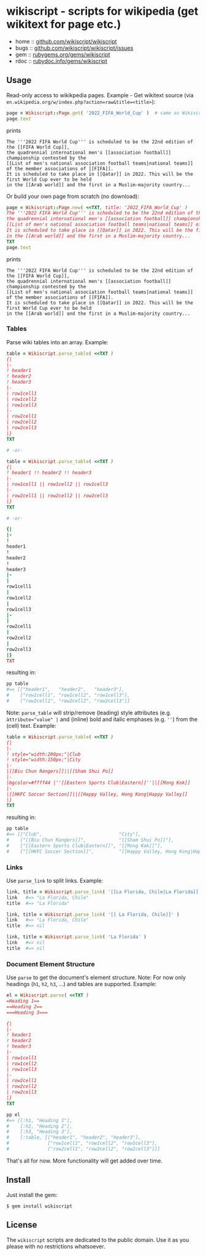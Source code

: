 # wikiscript - scripts for wikipedia (get wikitext for page etc.)

* home  :: [github.com/wikiscript/wikiscript](https://github.com/wikiscript/wikiscript)
* bugs  :: [github.com/wikiscript/wikiscript/issues](https://github.com/wikiscript/wikiscript/issues)
* gem   :: [rubygems.org/gems/wikiscript](https://rubygems.org/gems/wikiscript)
* rdoc  :: [rubydoc.info/gems/wikiscript](http://rubydoc.info/gems/wikiscript)


## Usage

Read-only access to wikikpedia pages.
Example - Get wikitext source (via `en.wikipedia.org/w/index.php?action=raw&title=<title>`):


``` ruby
page = Wikiscript::Page.get( '2022_FIFA_World_Cup' )  # same as Wikiscript.get
page.text
```

prints

```
The '''2022 FIFA World Cup''' is scheduled to be the 22nd edition of the [[FIFA World Cup]], 
the quadrennial international men's [[association football]] championship contested by the 
[[List of men's national association football teams|national teams]] of the member associations of [[FIFA]]. 
It is scheduled to take place in [[Qatar]] in 2022. This will be the first World Cup ever to be held 
in the [[Arab world]] and the first in a Muslim-majority country...
```

Or build your own page from scratch (no download):

``` ruby
page = Wikiscript::Page.new( <<TXT, title: '2022_FIFA_World_Cup' )
The '''2022 FIFA World Cup''' is scheduled to be the 22nd edition of the [[FIFA World Cup]], 
the quadrennial international men's [[association football]] championship contested by the 
[[List of men's national association football teams|national teams]] of the member associations of [[FIFA]]. 
It is scheduled to take place in [[Qatar]] in 2022. This will be the first World Cup ever to be held 
in the [[Arab world]] and the first in a Muslim-majority country...
TXT
page.text
```

prints

```
The '''2022 FIFA World Cup''' is scheduled to be the 22nd edition of the [[FIFA World Cup]], 
the quadrennial international men's [[association football]] championship contested by the 
[[List of men's national association football teams|national teams]] of the member associations of [[FIFA]]. 
It is scheduled to take place in [[Qatar]] in 2022. This will be the first World Cup ever to be held 
in the [[Arab world]] and the first in a Muslim-majority country...
```


### Tables

Parse wiki tables into an array.  Example:

``` ruby
table = Wikiscript.parse_table( <<TXT )
{|
|-
! header1
! header2
! header3
|-
| row1cell1
| row1cell2
| row1cell3
|-
| row2cell1
| row2cell2
| row2cell3
|}
TXT

# -or-

table = Wikiscript.parse_table( <<TXT )
{|
! header1 !! header2 !! header3
|-
| row1cell1 || row1cell2 || row1cell3
|-
| row2cell1 || row2cell2 || row2cell3
|}
TXT

# -or-

{|
|-
!
header1
!
header2
!
header3
|-
|
row1cell1
|
row1cell2
|
row1cell3
|-
|
row2cell1
|
row2cell2
|
row2cell3
|}
TXT
```

resulting in:

``` ruby
pp table
#=> [["header1",   "header2",   "header3"],
#    ["row1cell1", "row1cell2", "row1cell3"],
#    ["row2cell1", "row2cell2", "row2cell3"]]
```

Note: `parse_table` will strip/remove (leading) style attributes (e.g. `àttribute="value" |` and (inline) bold and italic emphases (e.g. `''`) from the (cell) text. Example:

``` ruby
table = Wikiscript.parse_table( <<TXT )
{|
|-
! style="width:200px;"|Club
! style="width:150px;"|City
|-
|[[Biu Chun Rangers]]||[[Sham Shui Po]]
|-
|bgcolor=#ffff44 |''[[Eastern Sports Club|Eastern]]''||[[Mong Kok]]
|-
|[[HKFC Soccer Section]]||[[Happy Valley, Hong Kong|Happy Valley]]
|}
TXT
```

resulting in:

``` ruby
pp table
#=> [["Club",                            "City"],
#    ["[[Biu Chun Rangers]]",            "[[Sham Shui Po]]"],
#    ["[[Eastern Sports Club|Eastern]]", "[[Mong Kok]]"],
#    ["[[HKFC Soccer Section]]",         "[[Happy Valley, Hong Kong|Happy Valley]]"]]
```

### Links

Use `parse_link` to split links. Example:

``` ruby
link, title = Wikiscript.parse_link( '[[La Florida, Chile|La Florida]]' )
link   #=> "La Florida, Chile"
title  #=> "La Florida"

link, title = Wikiscript.parse_link( '[[ La Florida, Chile]]' )
link   #=> "La Florida, Chile"
title  #=> nil

link, title = Wikiscript.parse_link( 'La Florida' )
link   #=> nil
title  #=> nil
```

### Document Element Structure

Use `parse` to get the document's element structure.
Note: For now only headings (`h1`, `h2`, `h3`, ...) and tables are supported.
Example:

``` ruby
el = Wikiscript.parse( <<TXT )
=Heading 1==
==Heading 2==
===Heading 3===

{|
|-
! header1
! header2
! header3
|-
| row1cell1
| row1cell2
| row1cell3
|-
| row2cell1
| row2cell2
| row2cell3
|}
TXT

pp el
#=> [[:h1, "Heading 1"],
#    [:h2, "Heading 2"], 
#    [:h3, "Heading 3"],
#    [:table, [["header1", "header2", "header3"],
#              ["row1cell1", "row1cell2", "row1cell3"],
#              ["row2cell1", "row2cell2", "row2cell3"]]]
```


That's all for now. More functionality will get added over time. 



## Install

Just install the gem:

    $ gem install wikiscript


## License

The `wikiscript` scripts are dedicated to the public domain.
Use it as you please with no restrictions whatsoever.
